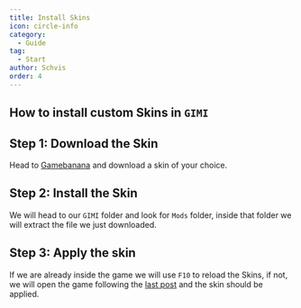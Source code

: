 ```yaml
---
title: Install Skins
icon: circle-info
category:
  - Guide
tag:
  - Start
author: Schvis
order: 4
---
```


## How to install custom Skins in `GIMI`

## Step 1: Download the Skin

Head to [Gamebanana](https://gamebanana.com/games/8552) and download a skin of your choice.

## Step 2: Install the Skin

We will head to our `GIMI` folder and look for `Mods` folder, inside that folder we will extract the file we just downloaded.

## Step 3: Apply the skin

If we are already inside the game we will use `F10` to reload the Skins, if not, we will open the game following the [last post](3DM-tutorial.md) and the skin should be applied.
